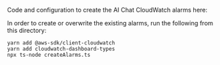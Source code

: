 Code and configuration to create the AI Chat CloudWatch alarms here:

In order to create or overwrite the existing alarms, run the following from this directory:

```
yarn add @aws-sdk/client-cloudwatch
yarn add cloudwatch-dashboard-types
npx ts-node createAlarms.ts
```
